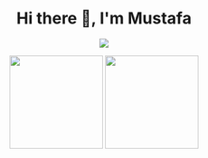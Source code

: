 <h1 align="center">Hi there 👋, I'm Mustafa</h1>

<p align="center">
  <img src="https://readme-typing-svg.demolab.com?font=Fira+Code&size=22&pause=1000&center=true&vCenter=true&width=435&lines=C+Developer;C%2B%2B+Developer;Welcome+to+my+GitHub+profile!"/>
</p>

<p align="center">
  <img src="https://github-readme-stats.vercel.app/api?username=RagonTECH&show_icons=true&theme=tokyonight" height="165"/>
   <img src="https://github-readme-stats.vercel.app/api/top-langs/?username=RagonTECH&layout=compact&theme=tokyonight" height="165"/>
</p>
